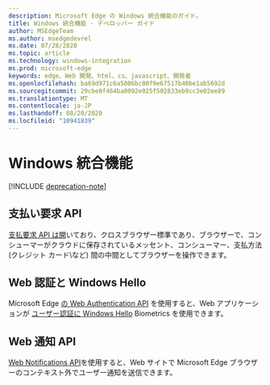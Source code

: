 ```yaml
---
description: Microsoft Edge の Windows 統合機能のガイド。
title: Windows 統合機能 - デベロッパー ガイド
author: MSEdgeTeam
ms.author: msedgedevrel
ms.date: 07/28/2020
ms.topic: article
ms.technology: windows-integration
ms.prod: microsoft-edge
keywords: edge、Web 開発、html、cs、javascript、開発者
ms.openlocfilehash: ba69d971c6a5006bc00f9e67517b40be1ab5692d
ms.sourcegitcommit: 29cbe0f464ba0092e025f502833eb9cc3e02ee89
ms.translationtype: MT
ms.contentlocale: ja-JP
ms.lasthandoff: 08/20/2020
ms.locfileid: "10941839"
---
```

# Windows 統合機能  

[!INCLUDE [deprecation-note](../includes/legacy-edge-note.md)]  

## 支払い要求 API  

[支払要求 API は開](./windows-integration/payment-request-api.md)いており、クロスブラウザー標準であり、ブラウザーで、コンシューマーがクラウドに保存されているメッセント、コンシューマー、支払方法 \(クレジット カード\など) 間の中間としてブラウザーを操作できます。  

## Web 認証と Windows Hello  

Microsoft Edge [の Web Authentication API](./windows-integration/web-authentication.md) を使用すると、Web アプリケーションが [ユーザー認証に Windows Hello](https://www.microsoft.com/windows/comprehensive-security) Biometrics を使用できます。  

## Web 通知 API  

[Web Notifications API](./windows-integration/web-notifications-api.md)を使用すると、Web サイトで Microsoft Edge ブラウザーのコンテキスト外でユーザー通知を送信できます。  
